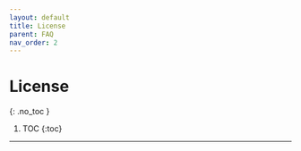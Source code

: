 ```yaml
---
layout: default
title: License
parent: FAQ
nav_order: 2
---
```


# License
{: .no_toc }

1. TOC
{:toc}
---


